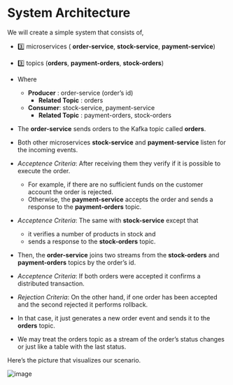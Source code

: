 # System Architecture

We will create a simple system that consists of,
- :three: microservices ( **order-service**, **stock-service**, **payment-service**)
- :three: topics  (**orders**, **payment-orders**, **stock-orders**) 
- Where
  - **Producer** : order-service (order’s id)
    - **Related Topic** : orders
  - **Consumer**: stock-service, payment-service
    - **Related Topic** : payment-orders, stock-orders

- The **order-service** sends orders to the Kafka topic called **orders**. 
- Both other microservices **stock-service** and **payment-service** listen for the incoming events. 
- _Acceptence Criteria_: After receiving them they verify if it is possible to execute the order. 
  - For example, if there are no sufficient funds on the customer account the order is rejected. 
  - Otherwise, the **payment-service** accepts the order and sends a response to the **payment-orders** topic. 
- _Acceptence Criteria_: The same with **stock-service** except that 
  - it verifies a number of products in stock and 
  - sends a response to the **stock-orders** topic.

- Then, the **order-service** joins two streams from the **stock-orders** and **payment-orders** topics by the order’s id. 
- _Acceptence Criteria_: If both orders were accepted it confirms a distributed transaction. 
- _Rejection Criteria_: On the other hand, if one order has been accepted and the second rejected it performs rollback. 
- In that case, it just generates a new order event and sends it to the **orders** topic. 
- We may treat the orders topic as a stream of the order’s status changes or just like a table with the last status. 

Here’s the picture that visualizes our scenario.

![image](https://user-images.githubusercontent.com/75577090/173245199-be36d881-2f16-4fc5-b22f-0087d8f09746.png)
